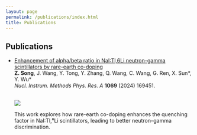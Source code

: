```yaml
---
layout: page
permalink: /publications/index.html
title: Publications
---
```


## Publications

- [Enhancement of alpha/beta ratio in NaI:Tl,6Li neutron–gamma scintillators by rare-earth co-doping](https://doi.org/10.1016/j.nima.2024.169451)<br>
  **Z. Song**, J. Wang, Y. Tong, Y. Zhang, Q. Wang, C. Wang, G. Ren, X. Sun\*, Y. Wu\*<br>
  *Nucl. Instrum. Methods Phys. Res. A* **1069** (2024) 169451.
  <br><br>
  
  <img src="https://shhhhong.github.io/images/page.PNG" class="floatpic">

  This work explores how rare-earth co-doping enhances the quenching factor in NaI:Tl,⁶Li scintillators, leading to better neutron–gamma discrimination.

